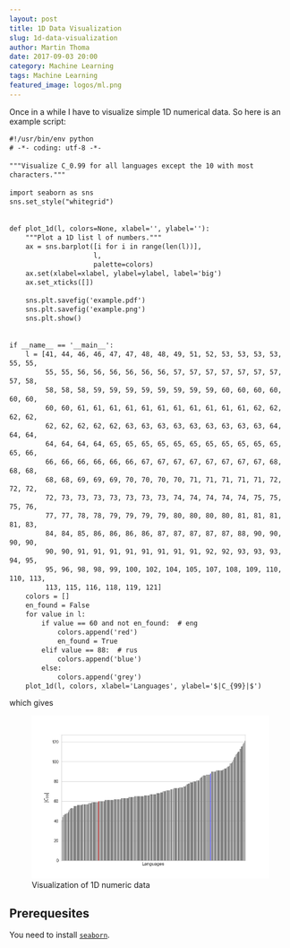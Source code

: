 ```yaml
---
layout: post
title: 1D Data Visualization
slug: 1d-data-visualization
author: Martin Thoma
date: 2017-09-03 20:00
category: Machine Learning
tags: Machine Learning
featured_image: logos/ml.png
---
```

Once in a while I have to visualize simple 1D numerical data. So here is an
example script:

```
#!/usr/bin/env python
# -*- coding: utf-8 -*-

"""Visualize C_0.99 for all languages except the 10 with most characters."""

import seaborn as sns
sns.set_style("whitegrid")


def plot_1d(l, colors=None, xlabel='', ylabel=''):
    """Plot a 1D list l of numbers."""
    ax = sns.barplot([i for i in range(len(l))],
                     l,
                     palette=colors)
    ax.set(xlabel=xlabel, ylabel=ylabel, label='big')
    ax.set_xticks([])

    sns.plt.savefig('example.pdf')
    sns.plt.savefig('example.png')
    sns.plt.show()


if __name__ == '__main__':
    l = [41, 44, 46, 46, 47, 47, 48, 48, 49, 51, 52, 53, 53, 53, 53, 55, 55,
         55, 55, 56, 56, 56, 56, 56, 56, 57, 57, 57, 57, 57, 57, 57, 57, 58,
         58, 58, 58, 59, 59, 59, 59, 59, 59, 59, 59, 60, 60, 60, 60, 60, 60,
         60, 60, 61, 61, 61, 61, 61, 61, 61, 61, 61, 61, 61, 62, 62, 62, 62,
         62, 62, 62, 62, 62, 63, 63, 63, 63, 63, 63, 63, 63, 63, 64, 64, 64,
         64, 64, 64, 64, 65, 65, 65, 65, 65, 65, 65, 65, 65, 65, 65, 65, 66,
         66, 66, 66, 66, 66, 66, 67, 67, 67, 67, 67, 67, 67, 67, 68, 68, 68,
         68, 68, 69, 69, 69, 70, 70, 70, 70, 71, 71, 71, 71, 71, 72, 72, 72,
         72, 73, 73, 73, 73, 73, 73, 73, 74, 74, 74, 74, 74, 75, 75, 75, 76,
         77, 77, 78, 78, 79, 79, 79, 79, 80, 80, 80, 80, 81, 81, 81, 81, 83,
         84, 84, 85, 86, 86, 86, 86, 87, 87, 87, 87, 87, 88, 90, 90, 90, 90,
         90, 90, 91, 91, 91, 91, 91, 91, 91, 91, 92, 92, 93, 93, 93, 94, 95,
         95, 96, 98, 98, 99, 100, 102, 104, 105, 107, 108, 109, 110, 110, 113,
         113, 115, 116, 118, 119, 121]
    colors = []
    en_found = False
    for value in l:
        if value == 60 and not en_found:  # eng
            colors.append('red')
            en_found = True
        elif value == 88:  # rus
            colors.append('blue')
        else:
            colors.append('grey')
    plot_1d(l, colors, xlabel='Languages', ylabel='$|C_{99}|$')

```

which gives

<figure class="wp-caption aligncenter img-thumbnail">
    <a href="../images/2017/09/1d-data-example.png"><img src="../images/2017/09/1d-data-example.png" alt="Visualization of 1D numeric data" style="width: 512px;"/></a>
    <figcaption class="text-center">Visualization of 1D numeric data</figcaption>
</figure>


## Prerequesites

You need to install [`seaborn`](http://seaborn.pydata.org/installing.html).
